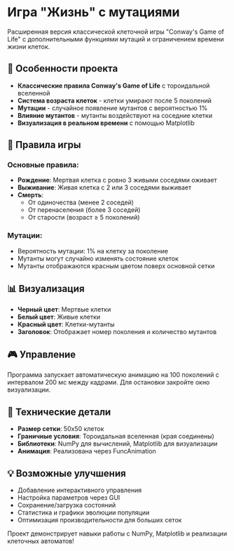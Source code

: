 # Игра "Жизнь" с мутациями

Расширенная версия классической клеточной игры "Conway's Game of Life" с дополнительными функциями мутаций и ограничением времени жизни клеток.

## 🎯 Особенности проекта

- **Классические правила Conway's Game of Life** с тороидальной вселенной
- **Система возраста клеток** - клетки умирают после 5 поколений
- **Мутации** - случайное появление мутантов с вероятностью 1%
- **Влияние мутантов** - мутанты воздействуют на соседние клетки
- **Визуализация в реальном времени** с помощью Matplotlib

## 🧬 Правила игры

### Основные правила:
- **Рождение**: Мертвая клетка с ровно 3 живыми соседями оживает
- **Выживание**: Живая клетка с 2 или 3 соседями выживает
- **Смерть**: 
  - От одиночества (менее 2 соседей)
  - От перенаселения (более 3 соседей)
  - От старости (возраст ≥ 5 поколений)

### Мутации:
- Вероятность мутации: 1% на клетку за поколение
- Мутанты могут случайно изменять состояние клеток
- Мутанты отображаются красным цветом поверх основной сетки



## 📊 Визуализация

- **Черный цвет**: Мертвые клетки
- **Белый цвет**: Живые клетки  
- **Красный цвет**: Клетки-мутанты
- **Заголовок**: Отображает номер поколения и количество мутантов

## 🎮 Управление

Программа запускает автоматическую анимацию на 100 поколений с интервалом 200 мс между кадрами. Для остановки закройте окно визуализации.

## 🔧 Технические детали

- **Размер сетки**: 50x50 клеток
- **Граничные условия**: Тороидальная вселенная (края соединены)
- **Библиотеки**: NumPy для вычислений, Matplotlib для визуализации
- **Анимация**: Реализована через FuncAnimation

## 💡 Возможные улучшения

- Добавление интерактивного управления
- Настройка параметров через GUI
- Сохранение/загрузка состояний
- Статистика и графики эволюции популяции
- Оптимизация производительности для больших сеток

Проект демонстрирует навыки работы с NumPy, Matplotlib и реализации клеточных автоматов!